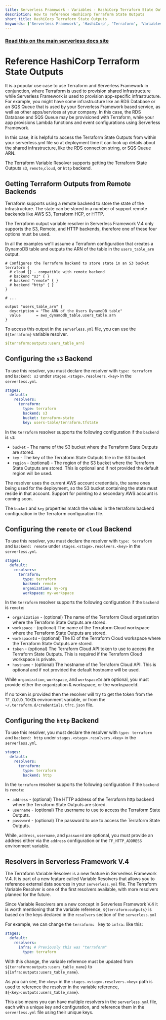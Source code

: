 ```yaml
---
title: Serverless Framework - Variables - HashiCorp Terraform State Outputs
description: How to reference HashiCorp Terraform State Outputs
short_title: HashiCorp Terraform State Outputs
keywords: ['Serverless Framework', 'HashiCorp', 'Terraform', 'Variables']
---
```


<!-- DOCS-SITE-LINK:START automatically generated  -->

### [Read this on the main serverless docs site](https://www.serverless.com/framework/docs/guides/variables/terraform)

<!-- DOCS-SITE-LINK:END -->

# Reference HashiCorp Terraform State Outputs

It is a popular use case to use Terraform and Serverless Framework in conjunction, where Terraform is used to provision shared infrastructure while Serverless Framework is used to provision app-specific infrastructure. For example, you might have some infrastructure like an RDS Database or an SQS Queue that is used by your Serverless Framework based service, as well as other apps/services at your company. In this case, the RDS Database and SQS Queue may be provisioned with Terraform, while your app provisions Lambda functions and event configurations using Serverless Framework.

In this case, it is helpful to access the Terraform State Outputs from within your serverless.yml file so at deployment time it can look up details about the shared infrastructure, like the RDS connection string, or SQS Queue ARN.

The Terraform Variable Resolver supports getting the Terraform State Outputs `s3`, `remote`,`cloud`, or `http` backend.

## Getting Terraform Outputs from Remote Backends

Terraform supports using a remote backend to store the state of the infrastructure. The state can be stored in a number of support remote backends like AWS S3, Terraform HCP, or HTTP.

The Terraform output variable resolver in Serverless Framework V.4 only supports the S3, Remote, and HTTP backends, therefore one of these four options must be used.

In all the examples we'll assume a Terraform configuration that creates a DynamoDB table and outputs the ARN of the table in the `users_table_arn` output.

```
# Configures the Terraform backend to store state in an S3 bucket
terraform {
  # cloud {} - compatible with remote backend
  # backend "s3" { }
  # backend "remote" { }
  # backend "http" { }
}

# ...

output "users_table_arn" {
  description = "The ARN of the Users DynamoDB table"
  value       = aws_dynamodb_table.users_table.arn
}
```

To access this output in the `serverless.yml` file, you can use the `${terraform}` variable resolver.

```yaml
${terraform:outputs:users_table_arn}
```

## Configuring the `s3` Backend

To use this resolver, you must declare the resolver with `type: terraform` and `backend: s3` under `stages.<stage>.resolvers.<key>` in the `serverless.yml`.

```yaml
stages:
  default:
    resolvers:
      terraform:
        type: terraform
        backend: s3
        bucket: terraform-state
        key: users-table/terraform.tfstate
```

In the `terraform` resolver supports the following configuration if the `backend` is `s3`:

- `bucket` - The name of the S3 bucket where the Terraform State Outputs are stored.
- `key` - The key of the Terraform State Outputs file in the S3 bucket.
- `region` - (optional) - The region of the S3 bucket where the Terraform State Outputs are stored. This is optional and if not provided the default region will be used.

The resolver uses the current AWS account credentials, the same ones being used for the deployment, so the S3 bucket containing the state must reside in that account. Support for pointing to a secondary AWS account is coming soon.

The `bucket` and `key` properties match the values in the terraform backend configuration in the Terraform configuration file.

## Configuring the `remote` or `cloud` Backend

To use this resolver, you must declare the resolver with `type: terraform` and `backend: remote` under `stages.<stage>.resolvers.<key>` in the `serverless.yml`.

```yaml
stages:
  default:
    resolvers:
      terraform:
        type: terraform
        backend: remote
        organization: my-org
        workspace: my-workspace
```

In the `terraform` resolver supports the following configuration if the `backend` is `remote`:

- `organization` - (optional) The name of the Terraform Cloud organization where the Terraform State Outputs are stored.
- `workspace` - (optional) The name of the Terraform Cloud workspace where the Terraform State Outputs are stored.
- `workspaceId` - (optional) The ID of the Terraform Cloud workspace where the Terraform State Outputs are stored.
- `token` - (optional) The Terraform Cloud API token to use to access the Terraform State Outputs. This is required if the Terraform Cloud workspace is private.
- `hostname` - (optional) The hostname of the Terraform Cloud API. This is optional and if not provided the default hostname will be used.

While `organization`, `workspace`, and `workspaceId` are optional, you must provide either the organization & workspace, or the workspaceId.

If no token is provided then the resolver will try to get the token from the `TF_CLOUD_TOKEN` environment variable, or from the `~/.terraform.d/credentials.tfrc.json` file.

## Configuring the `http` Backend

To use this resolver, you must declare the resolver with `type: terraform` and `backend: http` under `stages.<stage>.resolvers.<key>` in the `serverless.yml`.

```yaml
stages:
  default:
    resolvers:
      terraform:
        type: terraform
        backend: http
```

In the `terraform` resolver supports the following configuration if the `backend` is `remote`:

- `address` - (optional) The HTTP address of the Terraform http backend where the Terraform State Outputs are stored.
- `username` - (optional) The username to use to access the Terraform State Outputs.
- `password` - (optional) The password to use to access the Terraform State Outputs.

While, `address`, `username`, and `password` are optional, you must provide an address either via the `address` configuration or the `TF_HTTP_ADDRESS` environment variable.

## Resolvers in Serverless Framework V.4

The Terraform Variable Resolver is a new feature in Serverless Framework V.4. It is part of a new feature called Variable Resolvers that allows you to reference external data sources in your `serverless.yml` file. The Terraform Variable Resolver is one of the first resolvers available, with more resolvers planned for the future.

Since Variable Resolvers are a new concept in Serverless Framework V.4 it is worth mentioning that the variable reference, `${terraform:outputs}` is based on the keys declared in the `resolvers` section of the `serverless.yml`

For example, we can change the `terraform: ` key to `infra:` like this:

```yaml
stages:
  default:
    resolvers:
      infra: # Previously this was "terraform"
        type: terraform
```

With this change, the variable reference must be updated from `${terraform:outputs:users_table_name}` to `${infra:outputs:users_table_name}`.

As you can see, the `<key>` in the `stages.<stage>.resolvers.<key>` path is used to reference the resolver in the variable reference, `${<key>:outputs:users_table_name}`.

This also means you can have multiple resolvers in the `serverless.yml` file, each with a unique key and configuration, and reference them in the `serverless.yml` file using their unique keys.
